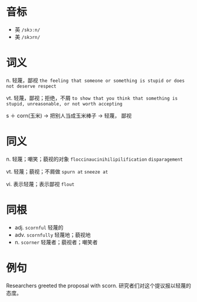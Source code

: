 # 音标

- 英 `/skɔːn/`
- 美 `/skɔrn/`

# 词义

n. 轻蔑，鄙视
`the feeling that someone or something is stupid or does not deserve respect`

vt. 轻蔑，鄙视；拒绝，不屑
`to show that you think that something is stupid, unreasonable, or not worth accepting`



s ＋ corn(玉米) → 把别人当成玉米棒子 → 轻蔑， 鄙视

# 同义

n. 轻蔑；嘲笑；藐视的对象
`floccinaucinihilipilification` `disparagement`

vt. 轻蔑；藐视；不屑做
`spurn at` `sneeze at`

vi. 表示轻蔑；表示鄙视
`flout`

# 同根

- adj. `scornful` 轻蔑的
- adv. `scornfully` 轻蔑地；藐视地
- n. `scorner` 轻蔑者；藐视者；嘲笑者

# 例句

Researchers greeted the proposal with scorn.
研究者们对这个提议报以轻蔑的态度。


